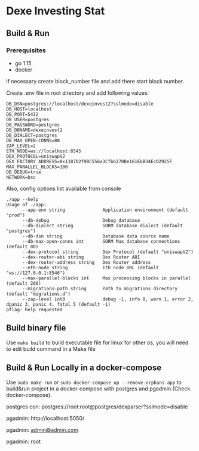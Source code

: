 # Dexe Investing Stat

## Build & Run
### Prerequisites
- go 1.15
- docker

if necessary create block_number file and add there start block number.

Create .env file in root directory and add following values:
```dotenv
DB_DSN=postgres://localhost/dexeinvest2?sslmode=disable
DB_HOST=localhost
DB_PORT=5432
DB_USER=postgres
DB_PASSWORD=postgres
DB_DBNAME=dexeinvest2
DB_DIALECT=postgres
DB_MAX_OPEN-CONNS=80
ZAP_LEVEL=2
ETH_NODE=ws://localhost:8545
DEX_PROTOCOL=uniswapV2
DEX_FACTORY_ADDRESS=0x1187D2f98C556a3Cfbb270Be161EbB34EcD2925F
MAX_PARALLEL_BLOCKS=100
DB_DEBUG=true
NETWORK=bsc
```

Also, config options list available from console
```shell
./app --help
Usage of ./app:
      --app-env string              Application environment (default "prod")
      --db-debug                    Debug database
      --db-dialect string           GORM database dialect (default "postgres")
      --db-dsn string               Database data source name
      --db-max-open-conns int       GORM Max database connections (default 80)
      --dex-protocol string         Dex Protocol (default "uniswapV2")
      --dex-router-abi string       Dex Router ABI
      --dex-router-address string   Dex Router address
      --eth-node string             Eth node URL (default "ws://127.0.0.1:8546")
      --max-parallel-blocks int     Max processing blocks in parallel (default 200)
      --migrations-path string      Path to migrations directory (default "migrations.d")
      --zap-level int8              debug -1, info 0, warn 1, error 2, dpanic 3, panic 4, fatal 5 (default -1)
pflag: help requested
```

## Build binary file

Use `make build` to build executable file for linux for other os, you will need to edit build command in a Make file

## Build & Run Locally in a docker-compose 

Use `sudo make run` or `sudo docker-compose up --remove-orphans app`  to build&run project in a docker-compose with postgres and pgadmin (Check docker-compose).

postgres con: postgres://root:root@postgres/dexparser?sslmode=disable

pgadmin: http://localhost:5050/

pgadmin: admin@admin.com

pgadmin: root

